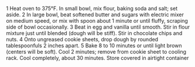 1
Heat oven to 375°F. In small bowl, mix flour, baking soda and salt; set aside.
2
In large bowl, beat softened butter and sugars with electric mixer on medium speed, or mix with spoon about 1 minute or until fluffy, scraping side of bowl occasionally.
3
Beat in egg and vanilla until smooth. Stir in flour mixture just until blended (dough will be stiff). Stir in chocolate chips and nuts.
4
Onto ungreased cookie sheets, drop dough by rounded tablespoonfuls 2 inches apart.
5
Bake 8 to 10 minutes or until light brown (centers will be soft). Cool 2 minutes; remove from cookie sheet to cooling rack. Cool completely, about 30 minutes. Store covered in airtight container
